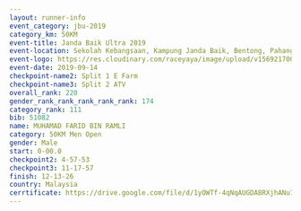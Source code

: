 ```yaml
---
layout: runner-info 
event_category: jbu-2019 
category_km: 50KM 
event-title: Janda Baik Ultra 2019 
event-location: Sekolah Kebangsaan, Kampung Janda Baik, Bentong, Pahang, Malaysia 
event-logo: https://res.cloudinary.com/raceyaya/image/upload/v1569217009/logo/janda-baik_vch1pc.jpg 
event-date: 2019-09-14 
checkpoint-name2: Split 1 E Farm 
checkpoint-name3: Split 2 ATV 
overall_rank: 220
gender_rank_rank_rank_rank_rank: 174
category_rank: 111
bib: 51082
name: MUHAMAD FARID BIN RAMLI
category: 50KM Men Open
gender: Male
start: 0-00.0
checkpoint2: 4-57-53
checkpoint3: 11-17-57
finish: 12-13-26
country: Malaysia
cerrtificate: https://drive.google.com/file/d/1yOWTf-4qNqAUGDA8RXjhANu7CVAG0ncm/view?usp=sharing
---
```

